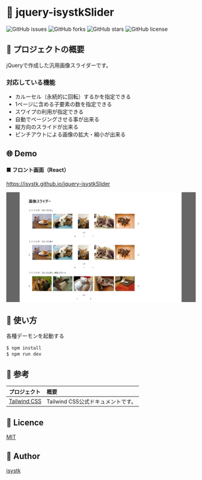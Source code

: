 🌙 jquery-isystkSlider
====

![GitHub issues](https://img.shields.io/github/issues/isystk/jquery-isystkSlider)
![GitHub forks](https://img.shields.io/github/forks/isystk/jquery-isystkSlider)
![GitHub stars](https://img.shields.io/github/stars/isystk/jquery-isystkSlider)
![GitHub license](https://img.shields.io/github/license/isystk/jquery-isystkSlider)

## 📗 プロジェクトの概要

jQueryで作成した汎用画像スライダーです。

### 対応している機能
- カルーセル（永続的に回転）するかを指定できる
- 1ページに含める子要素の数を指定できる
- スワイプの利用が指定できる
- 自動でページングさせる事が出来る
- 縦方向のスライドが出来る
- ピンチアウトによる画像の拡大・縮小が出来る

## 🌐 Demo

#### ■ フロント画面（React）

https://isystk.github.io/jquery-isystkSlider

![デモ](./demo.png "デモ")

## 💬 使い方

各種デーモンを起動する
```
$ npm install
$ npm run dev
```

## 🎨 参考

| プロジェクト                                                       | 概要                                            |
|:-------------------------------------------------------------|:----------------------------------------------|
| [Tailwind CSS](https://tailwindcss.com/docs)                 | Tailwind CSS公式ドキュメントです。                       |


## 🎫 Licence

[MIT](https://github.com/isystk/jquery-isystkSlider/blob/master/LICENSE)

## 👀 Author

[isystk](https://github.com/isystk)


